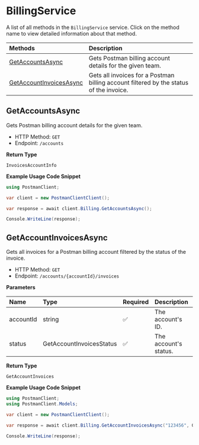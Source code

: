 # BillingService

A list of all methods in the `BillingService` service. Click on the method name to view detailed information about that method.

| Methods                                             | Description                                                                            |
| :-------------------------------------------------- | :------------------------------------------------------------------------------------- |
| [GetAccountsAsync](#getaccountsasync)               | Gets Postman billing account details for the given team.                               |
| [GetAccountInvoicesAsync](#getaccountinvoicesasync) | Gets all invoices for a Postman billing account filtered by the status of the invoice. |

## GetAccountsAsync

Gets Postman billing account details for the given team.

- HTTP Method: `GET`
- Endpoint: `/accounts`

**Return Type**

`InvoicesAccountInfo`

**Example Usage Code Snippet**

```csharp
using PostmanClient;

var client = new PostmanClientClient();

var response = await client.Billing.GetAccountsAsync();

Console.WriteLine(response);
```

## GetAccountInvoicesAsync

Gets all invoices for a Postman billing account filtered by the status of the invoice.

- HTTP Method: `GET`
- Endpoint: `/accounts/{accountId}/invoices`

**Parameters**

| Name      | Type                     | Required | Description           |
| :-------- | :----------------------- | :------- | :-------------------- |
| accountId | string                   | ✅       | The account's ID.     |
| status    | GetAccountInvoicesStatus | ✅       | The account's status. |

**Return Type**

`GetAccountInvoices`

**Example Usage Code Snippet**

```csharp
using PostmanClient;
using PostmanClient.Models;

var client = new PostmanClientClient();

var response = await client.Billing.GetAccountInvoicesAsync("123456", GetAccountInvoicesStatus.Paid);

Console.WriteLine(response);
```

<!-- This file was generated by liblab | https://liblab.com/ -->
